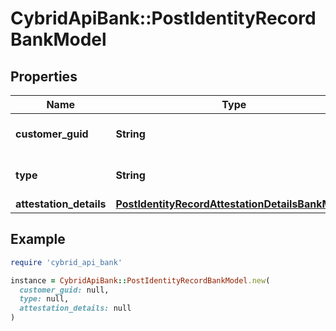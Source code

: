 # CybridApiBank::PostIdentityRecordBankModel

## Properties

| Name | Type | Description | Notes |
| ---- | ---- | ----------- | ----- |
| **customer_guid** | **String** | The customer&#39;s identifier. |  |
| **type** | **String** | The identity record&#39;s type. |  |
| **attestation_details** | [**PostIdentityRecordAttestationDetailsBankModel**](PostIdentityRecordAttestationDetailsBankModel.md) |  |  |

## Example

```ruby
require 'cybrid_api_bank'

instance = CybridApiBank::PostIdentityRecordBankModel.new(
  customer_guid: null,
  type: null,
  attestation_details: null
)
```

